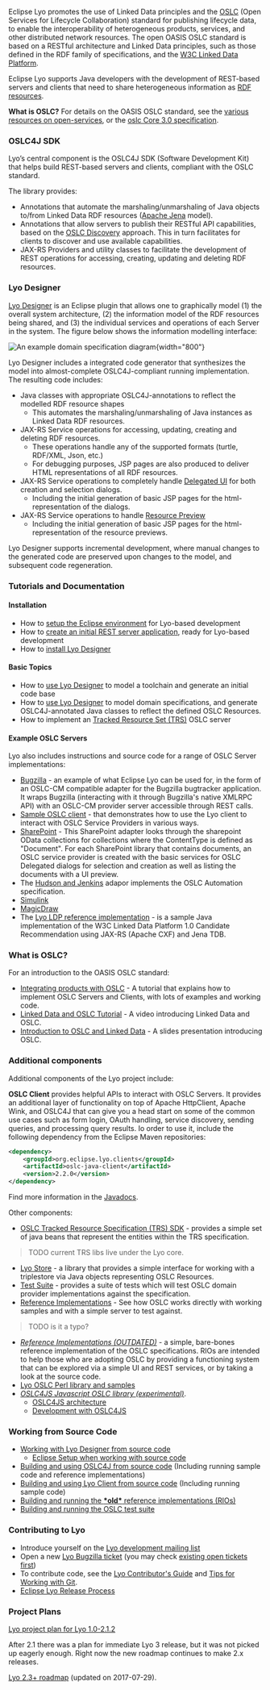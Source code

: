 Eclipse Lyo promotes the use of Linked Data principles and the [OSLC](http://docs.oasis-open.org/oslc-core/oslc-core/v3.0/oslc-core-v3.0-part1-overview.html) (Open Services for Lifecycle Collaboration) standard for publishing lifecycle data, to enable the interoperability of heterogeneous products, services, and other distributed network resources.
The open OASIS OSLC standard is based on a RESTful architecture and Linked Data principles, such as those defined in the RDF family of specifications, and the [W3C Linked Data Platform](https://www.w3.org/TR/ldp/).

Eclipse Lyo supports Java developers with the development of REST-based servers and clients that need to share heterogeneous information as [RDF resources][rdfprimer11].

**What is OSLC?** For details on the OASIS OSLC standard, see the [various resources on open-services](http://open-services.net/resources/), or the [oslc Core 3.0 specification](http://docs.oasis-open.org/oslc-core/oslc-core/v3.0/oslc-core-v3.0-part1-overview.html).

### OSLC4J SDK

Lyo’s central component is the OSLC4J SDK (Software Development Kit) that helps build REST-based servers and clients, compliant with the OSLC standard.

The library provides:

* Annotations that automate the marshaling/unmarshaling of Java objects to/from Linked Data RDF resources ([Apache Jena](https://jena.apache.org/) model).
* Annotations that allow servers to publish their RESTful API capabilities, based on the [OSLC Discovery][oslcv3discovery] approach. This in turn facilitates for clients to discover and use available capabilities.
* JAX-RS Providers and utility classes to facilitate the development of REST operations for accessing, creating, updating and deleting RDF resources.

### Lyo Designer

[Lyo Designer](./eclipse-lyo/lyo-designer) is an Eclipse plugin that allows one to graphically model (1) the overall system architecture, (2) the information model of the RDF resources being shared, and (3) the individual services and operations of each Server in the system. The figure below shows the information modelling interface:

![An example domain specification diagram](./eclipse-lyo/images/LyoToolchainModel-SpecificationDiagram.png){width="800"}

Lyo Designer includes a integrated code generator that synthesizes the model into almost-complete OSLC4J-compliant running implementation.
The resulting code includes:

* Java classes with appropriate OSLC4J-annotations to reflect the modelled RDF resource shapes
    * This automates the marshaling/unmarshaling of Java instances as Linked Data RDF resources.
* JAX-RS Service operations for accessing, updating, creating and deleting RDF resources.
    * These operations handle any of the supported formats (turtle, RDF/XML, Json, etc.)
    * For debugging purposes, JSP pages are also produced to deliver HTML representations of all RDF resources.
* JAX-RS Service operations to completely handle [Delegated UI](http://docs.oasis-open.org/oslc-core/oslc-core/v3.0/cs01/part4-delegated-dialogs/oslc-core-v3.0-cs01-part4-delegated-dialogs.html) for both creation and selection dialogs.
    * Including the initial generation of basic JSP pages for the html-representation of the dialogs.
* JAX-RS Service operations to handle [Resource Preview](http://docs.oasis-open.org/oslc-core/oslc-core/v3.0/cs01/part3-resource-preview/oslc-core-v3.0-cs01-part3-resource-preview.html)
    * Including the initial generation of basic JSP pages for the html-representation of the resource previews.

Lyo Designer supports incremental development, where manual changes to the generated code are preserved upon changes to the model, and subsequent code regeneration.


### Tutorials and Documentation

#### Installation

* How to [setup the Eclipse environment](./eclipse-lyo/general-setup-for-oslc4j-development) for Lyo-based development
* How to [create an initial REST server application](./eclipse-lyo/create-an-oslc4j-project), ready for Lyo-based development
* How to [install Lyo Designer](./eclipse-lyo/installing-lyo-designer)

#### Basic Topics

* How to [use Lyo Designer](./eclipse-lyo/user-manual-for-toolchain-modelling) to model a toolchain and generate an initial code base
* How to [use Lyo Designer](./eclipse-lyo//user-manual-for-domain-specification-modelling) to model domain specifications, and generate OSLC4J-annotated Java classes to reflect the defined OSLC Resources. 
* How to implement an [Tracked Resource Set (TRS)](https://wiki.eclipse.org/Lyo/TRSWorkshop) OSLC server

#### Example OSLC Servers

Lyo also includes instructions and source code for a range of OSLC Server implementations:

* [Bugzilla](https://wiki.eclipse.org/Lyo/BuildOSLC4JBugzilla) - an example of what Eclipse Lyo can be used for, in the form of an OSLC-CM compatible adapter for the Bugzilla bugtracker application. It wraps Bugzilla (interacting with it through Bugzilla's native XMLRPC API) with an OSLC-CM provider server accessible through REST calls.
* [Sample OSLC client](https://wiki.eclipse.org/Lyo/BuildClient) - that demonstrates how to use the Lyo client to interact with OSLC Service Providers in various ways.
* [SharePoint](https://wiki.eclipse.org/Lyo/SharepointAdapter) - This SharePoint adapter looks through the sharepoint OData collections for collections where the ContentType is defined as "Document". For each SharePoint library that contains documents, an OSLC service provider is created with the basic services for OSLC Delegated dialogs for selection and creation as well as listing the documents with a UI preview.
* The [Hudson and Jenkins](https://wiki.eclipse.org/Lyo/JenkinsPlugin) adapor implements the OSLC Automation specification.
* [Simulink](https://wiki.eclipse.org/Lyo/Simulink)
* [MagicDraw](https://wiki.eclipse.org/Lyo/MagicDraw)
* The [Lyo LDP reference implementation](https://wiki.eclipse.org/Lyo/BuildLDPSample) - is a sample Java implementation of the W3C Linked Data Platform 1.0 Candidate Recommendation using JAX-RS (Apache CXF) and Jena TDB.

### What is OSLC?

For an introduction to the OASIS OSLC standard:

* [Integrating products with OSLC](http://open-services.net/resources/tutorials/integrating-products-with-oslc/) - A tutorial that explains how to implement OSLC Servers and Clients, with lots of examples and working code.
* [Linked Data and OSLC Tutorial](http://open-services.net/linked-data-and-oslc-tutorial-2015-update/) - A video introducing Linked Data and OSLC.
* [Introduction to OSLC and Linked Data](http://open-services.net/resources/presentations/introduction-to-oslc-slideshow/) - A slides presentation introducing OSLC.


### Additional components

Additional components of the Lyo project include:

**OSLC Client** provides helpful APIs to interact with OSLC Servers. It provides an additional layer of functionality on top of Apache HttpClient, Apache Wink, and OSLC4J that can give you a head start on some of the common use cases such as form login, OAuth handling, service discovery, sending queries, and processing query results. Io order to use it, include the following dependency from the Eclipse Maven repositories:

```xml
<dependency>
    <groupId>org.eclipse.lyo.clients</groupId>
    <artifactId>oslc-java-client</artifactId>
    <version>2.2.0</version>
</dependency>
```

Find more information in the [Javadocs](https://download.eclipse.org/lyo/docs/client/2.2.0/overview-summary.html).

Other components:

* [OSLC Tracked Resource Specification (TRS) SDK](https://wiki.eclipse.org/Lyo/TRSSDK) - provides a simple set of java beans that represent the entities within the TRS specification.
> TODO current TRS libs live under the Lyo core.
* [Lyo Store](https://github.com/eclipse/lyo-store) - a library that provides a simple interface for working with a triplestore via Java objects representing OSLC Resources.
* [Test Suite](https://wiki.eclipse.org/Lyo/LyoTestSuite) - provides a suite of tests which will test OSLC domain provider implementations against the specification.
* [Reference Implementations](https://wiki.eclipse.org/Lyo/BuildingOSLC4J) - See how OSLC works directly with working samples and with a simple server to test against.
> TODO is it a typo?
* [_Reference Implementations (OUTDATED)_](Lyo/LyoRIO) - a simple, bare-bones reference implementation of the OSLC specifications. RIOs are intended to help those who are adopting OSLC by providing a functioning system that can be explored via a simple UI and REST services, or by taking a look at the source code.
* [Lyo OSLC Perl library and samples](https://wiki.eclipse.org/Lyo/LyoPerl)
* [_OSLC4JS Javascript OSLC library (experimental)_](https://wiki.eclipse.org/Lyo/Oslc4Js).
    - [OSLC4JS architecture](http://oslc.github.io/developing-oslc-applications/oslc-open-source-node-projects.html)
    - [Development with OSLC4JS](https://wiki.eclipse.org/DevelopingOslc4Js)


### Working from Source Code

* [ Working with Lyo Designer from source code](https://wiki.eclipse.org/Lyo/modelling_and_generation/working_from_source_code)
    * [Eclipse Setup when working with source code](https://wiki.eclipse.org/Lyo/modelling_and_generation/working_from_source_code#Eclipse_Setup_when_working_with_source_code)
* [Building and using OSLC4J from source code](https://wiki.eclipse.org/Lyo/BuildingOSLC4J) (Including running sample code and reference implementations)
* [Building and using Lyo Client from source code](https://wiki.eclipse.org/Lyo/BuildClient) (Including running sample code)
* [Building and running the **\*old\*** reference implementations (RIOs)](https://wiki.eclipse.org/Lyo/BuildRIO)
* [Building and running the OSLC test suite](https://wiki.eclipse.org/Lyo/BuildTestSuite)

### Contributing to Lyo

* Introduce yourself on the [Lyo development mailing list](mailto:lyo-dev@eclipse.org)
* Open a new [Lyo Bugzilla ticket](https://bugs.eclipse.org/bugs/enter_bug.cgi?product=Lyo)
    (you may check [existing open tickets first](https://bugs.eclipse.org/bugs/buglist.cgi?bug_status=UNCONFIRMED;bug_status=NEW;bug_status=ASSIGNED;bug_status=REOPENED;product=Lyo))
* To contribute code, see the [ Lyo Contributor's Guide](https://wiki.eclipse.org/Lyo/ContributorsGettingStarted) and [ Tips for Working with Git](https://wiki.eclipse.org/Lyo/GitTips).
* [Eclipse Lyo Release Process](https://wiki.eclipse.org/Lyo/ReleaseReviews)


### Project Plans

[Lyo project plan for Lyo 1.0-2.1.2](https://wiki.eclipse.org/Lyo/ProjectPlans)

After 2.1 there was a plan for immediate Lyo 3 release, but it was not picked up eagerly enough. Right now the new roadmap continues to make 2.x releases.

[Lyo 2.3+ roadmap][lyo23roadmap] (updated on 2017-07-29).



[rdfprimer11]: https://www.w3.org/TR/rdf11-primer/
[oslcv3discovery]: http://docs.oasis-open.org/oslc-core/oslc-core/v3.0/cs01/part2-discovery/oslc-core-v3.0-cs01-part2-discovery.html
[lyo23roadmap]: https://docs.google.com/document/d/e/2PACX-1vSglX92r6OvjHvQZDpq8fxarTkYGsdBCjX23HOOfkMHYb9g_qPO5x-q1DCTkAJbeHsFVOqCYfyIVN-M/pub